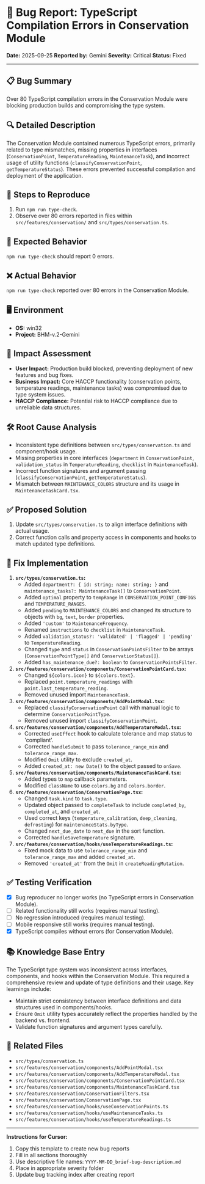 # 🐛 Bug Report: TypeScript Compilation Errors in Conservation Module

**Date:** 2025-09-25
**Reported by:** Gemini
**Severity:** Critical
**Status:** Fixed

---

## 📋 Bug Summary

Over 80 TypeScript compilation errors in the Conservation Module were blocking production builds and compromising the type system.

## 🔍 Detailed Description

The Conservation Module contained numerous TypeScript errors, primarily related to type mismatches, missing properties in interfaces (`ConservationPoint`, `TemperatureReading`, `MaintenanceTask`), and incorrect usage of utility functions (`classifyConservationPoint`, `getTemperatureStatus`). These errors prevented successful compilation and deployment of the application.

## 🔄 Steps to Reproduce

1. Run `npm run type-check`.
2. Observe over 80 errors reported in files within `src/features/conservation/` and `src/types/conservation.ts`.

## 🎯 Expected Behavior

`npm run type-check` should report 0 errors.

## ❌ Actual Behavior

`npm run type-check` reported over 80 errors in the Conservation Module.

## 🖥️ Environment

- **OS:** win32
- **Project:** BHM-v.2-Gemini

## 📱 Impact Assessment

- **User Impact:** Production build blocked, preventing deployment of new features and bug fixes.
- **Business Impact:** Core HACCP functionality (conservation points, temperature readings, maintenance tasks) was compromised due to type system issues.
- **HACCP Compliance:** Potential risk to HACCP compliance due to unreliable data structures.

## 🛠️ Root Cause Analysis

- Inconsistent type definitions between `src/types/conservation.ts` and component/hook usage.
- Missing properties in core interfaces (`department` in `ConservationPoint`, `validation_status` in `TemperatureReading`, `checklist` in `MaintenanceTask`).
- Incorrect function signatures and argument passing (`classifyConservationPoint`, `getTemperatureStatus`).
- Mismatch between `MAINTENANCE_COLORS` structure and its usage in `MaintenanceTaskCard.tsx`.

## ✅ Proposed Solution

1. Update `src/types/conservation.ts` to align interface definitions with actual usage.
2. Correct function calls and property access in components and hooks to match updated type definitions.

## 🧪 Fix Implementation

1. **`src/types/conservation.ts`:**
   - Added `department?: { id: string; name: string; }` and `maintenance_tasks?: MaintenanceTask[]` to `ConservationPoint`.
   - Added `optimal` property to `tempRange` in `CONSERVATION_POINT_CONFIGS` and `TEMPERATURE_RANGES`.
   - Added `pending` to `MAINTENANCE_COLORS` and changed its structure to objects with `bg`, `text`, `border` properties.
   - Added `'custom'` to `MaintenanceFrequency`.
   - Renamed `instructions` to `checklist` in `MaintenanceTask`.
   - Added `validation_status?: 'validated' | 'flagged' | 'pending'` to `TemperatureReading`.
   - Changed `type` and `status` in `ConservationPointsFilter` to be arrays (`ConservationPointType[]` and `ConservationStatus[]`).
   - Added `has_maintenance_due?: boolean` to `ConservationPointsFilter`.
2. **`src/features/conservation/components/ConservationPointCard.tsx`:**
   - Changed `${colors.icon}` to `${colors.text}`.
   - Replaced `point.temperature_readings` with `point.last_temperature_reading`.
   - Removed unused import `MaintenanceTask`.
3. **`src/features/conservation/components/AddPointModal.tsx`:**
   - Replaced `classifyConservationPoint` call with manual logic to determine `ConservationPointType`.
   - Removed unused import `classifyConservationPoint`.
4. **`src/features/conservation/components/AddTemperatureModal.tsx`:**
   - Corrected `useEffect` hook to calculate tolerance and map status to 'compliant'.
   - Corrected `handleSubmit` to pass `tolerance_range_min` and `tolerance_range_max`.
   - Modified `Omit` utility to exclude `created_at`.
   - Added `created_at: new Date()` to the object passed to `onSave`.
5. **`src/features/conservation/components/MaintenanceTaskCard.tsx`:**
   - Added types to `map` callback parameters.
   - Modified `className` to use `colors.bg` and `colors.border`.
6. **`src/features/conservation/ConservationPage.tsx`:**
   - Changed `task.kind` to `task.type`.
   - Updated object passed to `completeTask` to include `completed_by`, `completed_at`, and `created_at`.
   - Used correct keys (`temperature_calibration`, `deep_cleaning`, `defrosting`) for `maintenanceStats.byType`.
   - Changed `next_due_date` to `next_due` in the sort function.
   - Corrected `handleSaveTemperature` signature.
7. **`src/features/conservation/hooks/useTemperatureReadings.ts`:**
   - Fixed mock data to use `tolerance_range_min` and `tolerance_range_max` and added `created_at`.
   - Removed `'created_at'` from the `Omit` in `createReadingMutation`.

## ✅ Testing Verification

- [x] Bug reproducer no longer works (no TypeScript errors in Conservation Module).
- [ ] Related functionality still works (requires manual testing).
- [ ] No regression introduced (requires manual testing).
- [ ] Mobile responsive still works (requires manual testing).
- [x] TypeScript compiles without errors (for Conservation Module).

## 📚 Knowledge Base Entry

The TypeScript type system was inconsistent across interfaces, components, and hooks within the Conservation Module. This required a comprehensive review and update of type definitions and their usage. Key learnings include:

- Maintain strict consistency between interface definitions and data structures used in components/hooks.
- Ensure `Omit` utility types accurately reflect the properties handled by the backend vs. frontend.
- Validate function signatures and argument types carefully.

## 📎 Related Files

- `src/types/conservation.ts`
- `src/features/conservation/components/AddPointModal.tsx`
- `src/features/conservation/components/AddTemperatureModal.tsx`
- `src/features/conservation/components/ConservationPointCard.tsx`
- `src/features/conservation/components/MaintenanceTaskCard.tsx`
- `src/features/conservation/ConservationFilters.tsx`
- `src/features/conservation/ConservationPage.tsx`
- `src/features/conservation/hooks/useConservationPoints.ts`
- `src/features/conservation/hooks/useMaintenanceTasks.ts`
- `src/features/conservation/hooks/useTemperatureReadings.ts`

---

**Instructions for Cursor:**

1. Copy this template to create new bug reports
2. Fill in all sections thoroughly
3. Use descriptive file names: `YYYY-MM-DD_brief-bug-description.md`
4. Place in appropriate severity folder
5. Update bug tracking index after creating report

